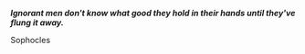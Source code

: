 _**Ignorant men don't know what good they hold in their hands until they've flung it away.**_

Sophocles